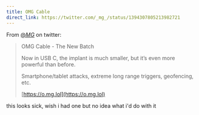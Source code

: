 ```yaml
---
title: OMG Cable
direct_link: https://twitter.com/_mg_/status/1394307805213982721
---
```


From [@_MG_](https://twitter.com/_mg_) on twitter:

> OMG Cable - The New Batch
>
> Now in USB C, the implant is much smaller, but it’s even more powerful than before.
>
> Smartphone/tablet attacks, extreme long range triggers, geofencing, etc.
>
> [https://o.mg.lol](https://o.mg.lol)

this looks sick, wish i had one but no idea what i'd do with it
